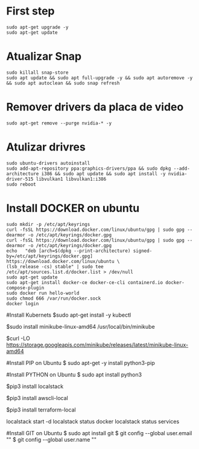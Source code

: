 # First step
```
sudo apt-get upgrade -y
sudo apt-get update
```

# Atualizar Snap 
```
sudo killall snap-store
sudo apt update && sudo apt full-upgrade -y && sudo apt autoremove -y && sudo apt autoclean && sudo snap refresh
```

# Remover drivers da placa de video
```
sudo apt-get remove --purge nvidia-* -y
```

# Atulizar drivres
```
sudo ubuntu-drivers autoinstall
sudo add-apt-repository ppa:graphics-drivers/ppa && sudo dpkg --add-architecture i386 && sudo apt update && sudo apt install -y nvidia-driver-515 libvulkan1 libvulkan1:i386
sudo reboot
```

# Install DOCKER on ubuntu
```sudo apt-get install \ ca-certificates \ curl \ gnupg \ lsb-release
sudo mkdir -p /etc/apt/keyrings
curl -fsSL https://download.docker.com/linux/ubuntu/gpg | sudo gpg --dearmor -o /etc/apt/keyrings/docker.gpg
curl -fsSL https://download.docker.com/linux/ubuntu/gpg | sudo gpg --dearmor -o /etc/apt/keyrings/docker.gpg
echo   "deb [arch=$(dpkg --print-architecture) signed-by=/etc/apt/keyrings/docker.gpg] https://download.docker.com/linux/ubuntu \
(lsb_release -cs) stable" | sudo tee /etc/apt/sources.list.d/docker.list > /dev/null
sudo apt-get update
sudo apt-get install docker-ce docker-ce-cli containerd.io docker-compose-plugin
sudo docker run hello-world
sudo chmod 666 /var/run/docker.sock
docker login
```
#Install Kubernets
$sudo apt-get install -y kubectl

$sudo install minikube-linux-amd64 /usr/local/bin/minikube

$curl -LO https://storage.googleapis.com/minikube/releases/latest/minikube-linux-amd64

#Install PIP on Ubuntu
$ sudo apt-get -y install python3-pip

#Install PYTHON on Ubuntu
$ sudo apt install python3

$pip3 install localstack

$pip3 install awscli-local

$pip3 install terraform-local

localstack start -d
localstack status docker
localstack status services

#Install GIT on Ubuntu
$ sudo apt install git
$ git config --global user.email "<email>"
$ git config --global user.name "<user>"





